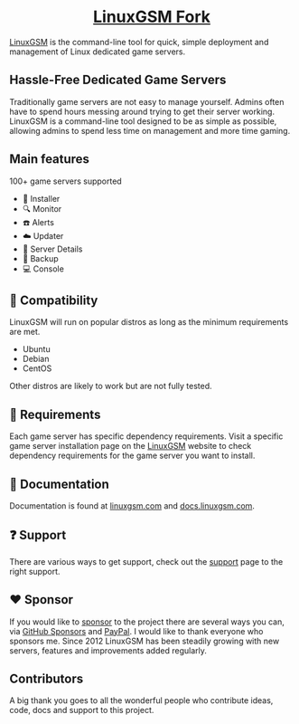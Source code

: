 <h1 align="center">
  <br>
  <a href="https://noideersoftware.co.uk">LinuxGSM Fork</a>
  </h1>

[LinuxGSM](https://linuxgsm.com) is the command-line tool for quick, simple deployment and management of Linux dedicated game servers.

## Hassle-Free Dedicated Game Servers

Traditionally game servers are not easy to manage yourself. Admins often have to spend hours messing around trying to get their server working. LinuxGSM is a command-line tool designed to be as simple as possible, allowing admins to spend less time on management and more time gaming.

## Main features

100+ game servers supported

* :truck: Installer
* :mag: Monitor
* :phone: Alerts
* :cloud: Updater
* :blue_book: Server Details
* :floppy_disk: Backup
* :computer: Console

## :penguin: Compatibility

LinuxGSM will run on popular distros as long as the minimum requirements are met.

* Ubuntu
* Debian
* CentOS

Other distros are likely to work but are not fully tested.

## :wrench: Requirements

Each game server has specific dependency requirements. Visit a specific game server installation page on the [LinuxGSM](https://linuxgsm.com) website to check dependency requirements for the game server you want to install.

## :blue_book: Documentation

Documentation is found at [linuxgsm.com](https://linuxgsm.com) and [docs.linuxgsm.com](https://docs.linuxgsm.com).

## :question: Support

There are various ways to get support, check out the [support](https://linuxgsm.com/support/) page to the right support.

## :heart: Sponsor

If you would like to [sponsor](https://linuxgsm.com/sponsor) to the project there are several ways you can, via [GitHub Sponsors](https://github.com/sponsors/dgibbs64) and [PayPal](https://www.paypal.me/dgibbs64). I would like to thank everyone who sponsors me. Since 2012 LinuxGSM has been steadily growing with new servers, features and improvements added regularly.

## Contributors

A big thank you goes to all the wonderful people who contribute ideas, code, docs and support to this project.
